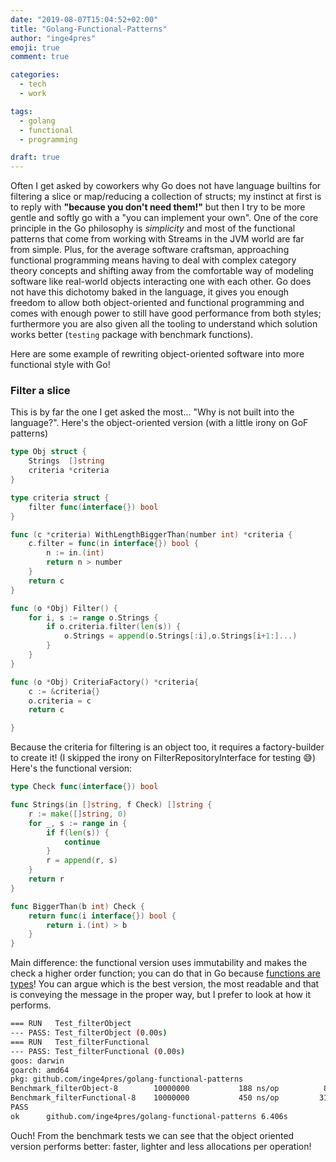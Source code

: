 ```yaml
---
date: "2019-08-07T15:04:52+02:00"
title: "Golang-Functional-Patterns"
author: "inge4pres"
emoji: true
comment: true

categories:
  - tech
  - work

tags:
  - golang
  - functional
  - programming

draft: true
---
```


Often I get asked by coworkers why Go does not have language builtins for filtering a slice or map/reducing a collection of structs; my instinct at first is to reply with **"because you don't need them!"** but then I try to be more gentle and softly go with a "you can implement your own".
One of the core principle in the Go philosophy is _simplicity_ and most of the functional patterns that come from working with Streams in the JVM world are far from simple.
Plus, for the average software craftsman, approaching functional programming means having to deal with complex category theory concepts and shifting away from the comfortable way of modeling software like real-world objects interacting one with each other.
Go does not have this dichotomy baked in the language, it gives you enough freedom to allow both object-oriented and functional programming and comes with enough power to still have good performance from both styles; furthermore you are also given all the tooling to understand which solution works better (`testing` package with benchmark functions).

Here are some example of rewriting object-oriented software into more functional style with Go!

### Filter a slice

This is by far the one I get asked the most... "Why is not built into the language?". 
Here's the object-oriented version (with a little irony on GoF patterns)

```go
type Obj struct {
	Strings  []string
	criteria *criteria
}

type criteria struct {
	filter func(interface{}) bool
}

func (c *criteria) WithLengthBiggerThan(number int) *criteria {
	c.filter = func(in interface{}) bool {
		n := in.(int)
		return n > number
	}
	return c
}

func (o *Obj) Filter() {
	for i, s := range o.Strings {
		if o.criteria.filter(len(s)) {
			o.Strings = append(o.Strings[:i],o.Strings[i+1:]...)
		}
	}
}

func (o *Obj) CriteriaFactory() *criteria{
	c := &criteria{}
	o.criteria = c
	return c

}
```

Because the criteria for filtering is an object too, it requires a factory-builder to create it! (I skipped the irony on FilterRepositoryInterface for testing 😅) 
Here's the functional version:

```go
type Check func(interface{}) bool

func Strings(in []string, f Check) []string {
	r := make([]string, 0)
	for _, s := range in {
		if f(len(s)) {
			continue
		}
		r = append(r, s)
	}
	return r
}

func BiggerThan(b int) Check {
	return func(i interface{}) bool {
		return i.(int) > b
	}
}
```

Main difference: the functional version uses immutability and makes the check a higher order function; you can do that in Go because [functions are types](https://tour.golang.org/moretypes/24)!
You can argue which is the best version, the most readable and that is conveying the message in the proper way, but I prefer to look at how it performs.

```bash
=== RUN   Test_filterObject
--- PASS: Test_filterObject (0.00s)
=== RUN   Test_filterFunctional
--- PASS: Test_filterFunctional (0.00s)
goos: darwin
goarch: amd64
pkg: github.com/inge4pres/golang-functional-patterns
Benchmark_filterObject-8       	10000000	       188 ns/op	      80 B/op	       9 allocs/op
Benchmark_filterFunctional-8   	10000000	       450 ns/op	     312 B/op	      12 allocs/op
PASS
ok  	github.com/inge4pres/golang-functional-patterns	6.406s
``` 

Ouch! From the benchmark tests we can see that the object oriented version performs better: faster, lighter and less allocations per operation!
